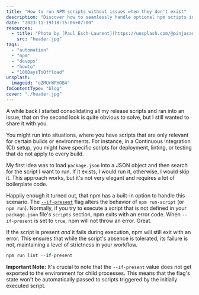```yaml
---
title: "How to run NPM scripts without issues when they don't exist"
description: "Discover how to seamlessly handle optional npm scripts in various build environments using the --if-present flag. Avoid errors and streamline CI processes."
date: "2023-11-19T18:15:06+07:00"
resources:
  - title: "Photo by [Paul Esch-Laurent](https://unsplash.com/@pinjasaur) via [Unsplash](https://unsplash.com/)"
    src: "header.jpg"
tags:
  - "automation"
  - "npm"
  - "devops"
  - "howto"
  - "100DaysToOffload"
unsplash:
  imageid: "oZMUrWFHOB4"
fmContentType: "blog"
cover: "./header.jpg"
---
```


A while back I started consolidating all my release scripts and ran into an issue, that on the second look is quite obvious to solve, but I still wanted to share it with you.

You might run into situations, where you have scripts that are only relevant for certain builds or environments. For instance, in a Continuous Integration (CI) setup, you might have specific scripts for deployment, linting, or testing that do not apply to every build.

My first idea was to load `package.json` into a JSON object and then search for the script I want to run. If it exists, I would run it, otherwise, I would skip it. This approach works, but it's not very elegant and requires a lot of boilerplate code.

Happily enough it turned out, that npm has a built-in option to handle this scenario. The [`--if-present`](https://docs.npmjs.com/cli/v9/commands/npm-run-script#if-present) flag alters the behavior of `npm run-script` (or `npm run`). Normally, if you try to execute a script that is not defined in your `package.json` file's `scripts` section, npm exits with an error code. When `--if-present` is set to `true`, npm will not throw an error. Great.

If the script is present *and* it fails during execution, npm will still exit with an error. This ensures that while the script's absence is tolerated, its failure is not, maintaining a level of strictness in your workflow.

```javascript
npm run lint --if-present
```

**Important Note:** It's crucial to note that the `--if-present` value does not get exported to the environment for child processes. This means that the flag's state won't be automatically passed to scripts triggered by the initially executed script.
